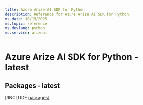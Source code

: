 ```yaml
---
title: Azure Arize AI SDK for Python
description: Reference for Azure Arize AI SDK for Python
ms.date: 10/15/2025
ms.topic: reference
ms.devlang: python
ms.service: arizeai
---
```

# Azure Arize AI SDK for Python - latest
## Packages - latest
[!INCLUDE [packages](arize-ai-index.md)]